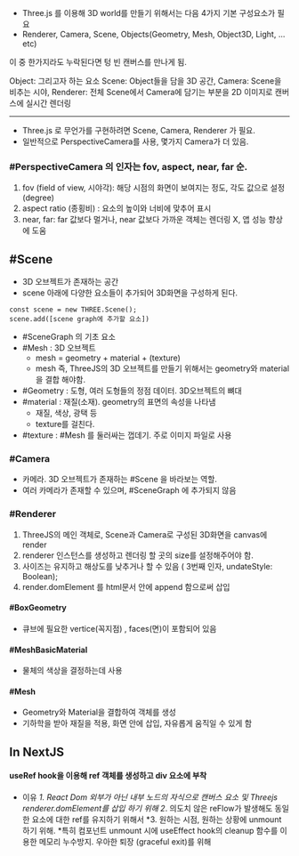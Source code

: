 
- Three.js 를 이용해 3D world를 만들기 위해서는 다음 4가지 기본 구성요소가 필요
- Renderer, Camera, Scene, Objects(Geometry, Mesh, Object3D, Light, ... etc)

이 중 한가지라도 누락된다면 텅 빈 캔버스를 만나게 됨.

Object: 그리고자 하는 요소
Scene: Object들을 담을 3D 공간,
Camera: Scene을 비추는 시야,
Renderer: 전체 Scene에서 Camera에 담기는 부분을 2D 이미지로 캔버스에 실시간 렌더링
****

* Three.js 로 무언가를 구현하려면 Scene, Camera, Renderer 가 필요.
* 일반적으로 PerspectiveCamera를 사용, 몇가지 Camera가 더 있음.

### #PerspectiveCamera 의 인자는 fov, aspect, near, far 순.

1.  fov (field of view, 시야각): 해당 시점의 화면이 보여지는 정도, 각도 값으로 설정 (degree)
2. aspect ratio (종횡비) : 요소의 높이와 너비에 맞추어 표시
3. near, far: far 값보다 멀거나, near 값보다 가까운 객체는 렌더링 X, 앱 성능 향상에 도움

## #Scene
- 3D 오브젝트가 존재하는 공간
- scene 아래에 다양한 요소들이 추가되어 3D화면을 구성하게 된다.

```
const scene = new THREE.Scene();
scene.add([scene graph에 추가할 요소])
```

- #SceneGraph 의 기초 요소
- #Mesh : 3D 오브젝트
	- mesh = geometry + material + (texture)
	- mesh 즉, ThreeJS의 3D 오브젝트를 만들기 위해서는 geometry와 material을 결합 해야함.
-  #Geometry  : 도형, 여러 도형들의 정점 데이터. 3D오브젝트의 뼈대
-  #material : 재질(소재). geometry의 표면의 속성을 나타냄
	- 재질, 색상, 광택 등
	- texture를 걸친다.
- #texture : #Mesh 를 둘러싸는 껍데기. 주로 이미지 파일로 사용

### #Camera
- 카메라. 3D 오브젝트가 존재하는 #Scene 을 바라보는 역할.
- 여러 카메라가 존재할 수 있으며, #SceneGraph 에 추가되지 않음

### #Renderer
1. ThreeJS의 메인 객체로, Scene과 Camera로 구성된 3D화면을 canvas에 render
2. renderer 인스턴스를 생성하고 렌더링 할 곳의 size를 설정해주어야 함.
3. 사이즈는 유지하고 해상도를 낮추거나 할 수 있음 ( 3번째 인자, undateStyle: Boolean);
4. render.domElement 를 html문서 안에 append 함으로써 삽입

#### #BoxGeometry
* 큐브에 필요한 vertice(꼭지점) , faces(면)이 포함되어 있음

#### #MeshBasicMaterial
* 물체의 색상을 결정하는데 사용

#### #Mesh
*  Geometry와 Material을 결합하여 객체를 생성
*  기하학을 받아 재질을 적용, 화면 안에 삽입, 자유롭게 움직일 수 있게 함


## In NextJS

#### useRef hook을 이용해 ref 객체를 생성하고 div 요소에 부착

* 이유
*1. React Dom 외부가 아닌 내부 노드의 자식으로 캔버스 요소 및 Threejs renderer.domElement를 삽입 하기 위해
2*. 의도치 않은 reFlow가 발생해도 동일한 요소에 대한 ref를 유지하기 위해서
*3. 원하는 시점, 원하는 상황에 unmount 하기 위해. 
*특히 컴포넌트 unmount 시에 useEffect hook의 cleanup 함수를 이용한 메모리 누수방지.
우아한 퇴장 (graceful exit)를 위해

